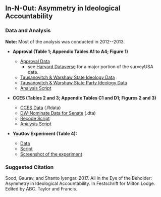 ## In-N-Out: Asymmetry in Ideological Accountability

### Data and Analysis

**Note:** Most of the analysis was conducted in 2012--2013.

* **Approval (Table 1; Appendix Tables A1 to A4; Figure 1)**
    - [Approval Data](data/polldwcf.csv)
        + see [Harvard Dataverse](https://dataverse.harvard.edu/dataset.xhtml?persistentId=doi:10.7910/DVN/I4ZGIN) for a major portion of the surveyUSA data.
    - [Tausanovitch & Warshaw State Ideology Data](data/states_estimates.csv)
    - [Tausanovitch & Warshaw State Party Ideology Data](data/states_parties_estimates.csv)
    - [Analysis Script](scripts/approve.R)

* **CCES (Tables 2 and 3; Appendix Tables C1 and D1; Figures 2 and 3)**
    - [CCES Data](data/cces06r.rdata) (.Rdata)
    - [DW-Nominate Data for Senate](data/dwnominate.senate.DTA) (.dta)
    - [Recode Script](scripts/cces_recode.R)
    - [Analysis Script](scripts/cces_analysis.R)

* **YouGov Experiment (Table 4):**  
    - [Data](data/yg_exp.csv)
    - [Script](scripts/yg_exp.R)
    - [Screenshot of the experiment](figs/yg_screenshot.tif)

### Suggested Citation

Sood, Gaurav, and Shanto Iyengar. 2017. All in the Eye of the Beholder: Asymmetry in Ideological Accountability. In Festschrift for Milton Lodge. Edited by ABC. Taylor and Francis.
